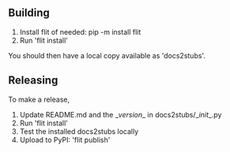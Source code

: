 ## Building

1) Install flit of needed: pip -m install flit
2) Run 'flit install'

You should then have a local copy available as 'docs2stubs'.

## Releasing

To make a release,

  1) Update README.md and the \__version__ in docs2stubs/\__init__.py
  2) Run 'flit install'
  3) Test the installed docs2stubs locally
  4) Upload to PyPI: 'flit publish'


